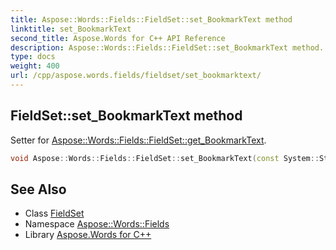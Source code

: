 ```yaml
---
title: Aspose::Words::Fields::FieldSet::set_BookmarkText method
linktitle: set_BookmarkText
second_title: Aspose.Words for C++ API Reference
description: Aspose::Words::Fields::FieldSet::set_BookmarkText method. Setter for Aspose::Words::Fields::FieldSet::get_BookmarkText in C++.
type: docs
weight: 400
url: /cpp/aspose.words.fields/fieldset/set_bookmarktext/
---
```

## FieldSet::set_BookmarkText method


Setter for [Aspose::Words::Fields::FieldSet::get_BookmarkText](../get_bookmarktext/).

```cpp
void Aspose::Words::Fields::FieldSet::set_BookmarkText(const System::String &value)
```

## See Also

* Class [FieldSet](../)
* Namespace [Aspose::Words::Fields](../../)
* Library [Aspose.Words for C++](../../../)
